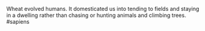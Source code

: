 Wheat evolved humans. It domesticated us into tending to fields and staying in a dwelling rather than chasing or hunting animals and climbing trees.
#sapiens